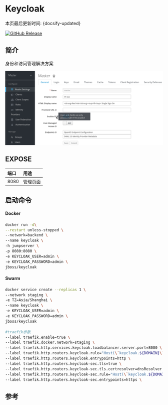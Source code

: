 # Keycloak 
本页最后更新时间: {docsify-updated}

[![GitHub Release](https://img.shields.io/github/release/keycloak/keycloak.svg)](https://github.com/keycloak/keycloak/releases/latest)


## 简介

身份和访问管理解决方案

![](../../images/admin-console.png)

## EXPOSE

| 端口 | 用途 |
| :--- | :--- |
| 8080 | 管理页面 |



## 启动命令

<!-- tabs:start -->
#### **Docker**
```bash
docker run -d\
--restart unless-stopped \
--network=backend \
--name keycloak \
-h jumpserver \
-p 8080:8080 \
-e KEYCLOAK_USER=admin \
-e KEYCLOAK_PASSWORD=admin \
jboss/keycloak
```


#### **Swarm**
```bash
docker service create --replicas 1 \
--network staging \
-e TZ=Asia/Shanghai \
--name keycloak \
-e KEYCLOAK_USER=admin \
-e KEYCLOAK_PASSWORD=admin \
jboss/keycloak

#traefik参数
--label traefik.enable=true \
--label traefik.docker.network=staging \
--label traefik.http.services.keycloak.loadbalancer.server.port=8080 \
--label traefik.http.routers.keycloak.rule="Host(\`keycloak.${DOMAIN}\`)" \
--label traefik.http.routers.keycloak.entrypoints=http \
--label traefik.http.routers.keycloak-sec.tls=true \
--label traefik.http.routers.keycloak-sec.tls.certresolver=dnsResolver \
--label traefik.http.routers.keycloak-sec.rule="Host(\`keycloak.${DOMAIN}\`)" \
--label traefik.http.routers.keycloak-sec.entrypoints=https \
```

<!-- tabs:end -->



## 参考

